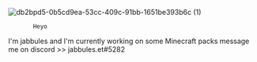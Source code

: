 ![db2bpd5-0b5cd9ea-53cc-409c-91bb-1651be393b6c (1)](https://user-images.githubusercontent.com/80054285/131337964-c6e3eb53-33e7-4f57-a10f-96a28e727794.gif)


           Heyo
 I'm jabbules and I'm currently working on some Minecraft packs
         message me on discord >> jabbules.et#5282
